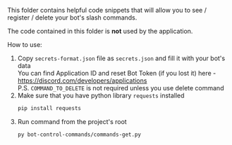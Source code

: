 This folder contains helpful code snippets that will allow you to see / register / delete your bot's slash commands.

The code contained in this folder is **not** used by the application.

How to use:
1) Copy `secrets-format.json` file as `secrets.json` and fill it with your bot's data  
    You can find Application ID and reset Bot Token (if you lost it) here - https://discord.com/developers/applications  
    P.S. `COMMAND_TO_DELETE` is not required unless you use delete command
2) Make sure that you have python library `requests` installed  
    ```bash
    pip install requests
    ```
3) Run command from the project's root  
    ```bash
    py bot-control-commands/commands-get.py
    ```